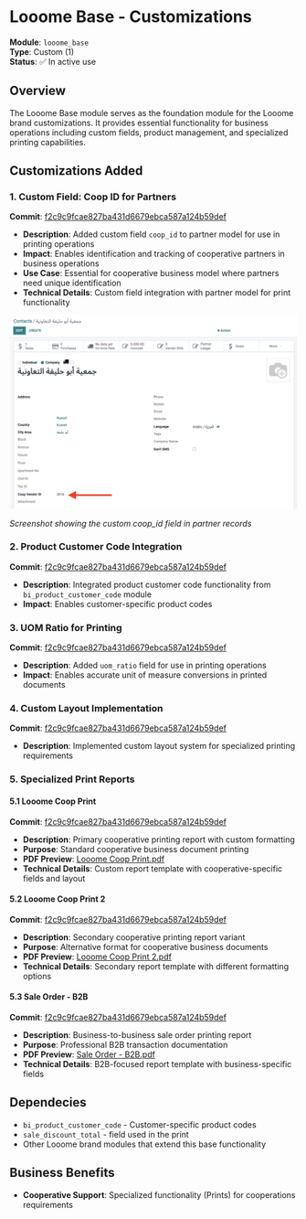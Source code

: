 # Looome Base - Customizations

**Module**: `looome_base`  
**Type**: Custom (1)  
**Status**: ✅ In active use  

## Overview
The Looome Base module serves as the foundation module for the Looome brand customizations. It provides essential functionality for business operations including custom fields, product management, and specialized printing capabilities.

## Customizations Added

### 1. Custom Field: Coop ID for Partners
**Commit**: [f2c9c9fcae827ba431d6679ebca587a124b59def](https://github.com/YuehliaGeneral/odoo-15-docs/commit/f2c9c9fcae827ba431d6679ebca587a124b59def#diff-250d9278cdd6b6e2151f104fa8c4f52e8816cb5a2ad01f75c969ddc3afddd4d2R8)

- **Description**: Added custom field `coop_id` to partner model for use in printing operations
- **Impact**: Enables identification and tracking of cooperative partners in business operations
- **Use Case**: Essential for cooperative business model where partners need unique identification
- **Technical Details**: Custom field integration with partner model for print functionality

![Partner Coop ID](../screenshots/partner_coop_id.png)

*Screenshot showing the custom coop_id field in partner records*

### 2. Product Customer Code Integration
**Commit**: [f2c9c9fcae827ba431d6679ebca587a124b59def](https://github.com/YuehliaGeneral/odoo-15-docs/commit/f2c9c9fcae827ba431d6679ebca587a124b59def#diff-6dd5056c1be87a32bd6b42fe35559699440054c1ea7aaac744b6aa2ca393d4c8R23)

- **Description**: Integrated product customer code functionality from `bi_product_customer_code` module
- **Impact**: Enables customer-specific product codes

### 3. UOM Ratio for Printing
**Commit**: [f2c9c9fcae827ba431d6679ebca587a124b59def](https://github.com/YuehliaGeneral/odoo-15-docs/commit/f2c9c9fcae827ba431d6679ebca587a124b59def#diff-769f87d812fc0e95f22725f089fb6fb2f58e8f5e071e6c433bf6f559adccd7ccR9)

- **Description**: Added `uom_ratio` field for use in printing operations
- **Impact**: Enables accurate unit of measure conversions in printed documents

### 4. Custom Layout Implementation
**Commit**: [f2c9c9fcae827ba431d6679ebca587a124b59def](https://github.com/YuehliaGeneral/odoo-15-docs/commit/f2c9c9fcae827ba431d6679ebca587a124b59def#diff-65af65a14bc0654164f5b5b030fab68b094b640080a5d9e7034a3f6267b379d5R3)

- **Description**: Implemented custom layout system for specialized printing requirements

### 5. Specialized Print Reports

#### 5.1 Looome Coop Print
**Commit**: [f2c9c9fcae827ba431d6679ebca587a124b59def](https://github.com/YuehliaGeneral/odoo-15-docs/commit/f2c9c9fcae827ba431d6679ebca587a124b59def#diff-d79b6f1ab99e2ce81daf2b0262eb74d9f69c5891b6de46a9c06a39d352578715R703)

- **Description**: Primary cooperative printing report with custom formatting
- **Purpose**: Standard cooperative business document printing
- **PDF Preview**: [Looome Coop Print.pdf](../documents/Looome%20Coop%20Print.pdf)
- **Technical Details**: Custom report template with cooperative-specific fields and layout

#### 5.2 Looome Coop Print 2
**Commit**: [f2c9c9fcae827ba431d6679ebca587a124b59def](https://github.com/YuehliaGeneral/odoo-15-docs/commit/f2c9c9fcae827ba431d6679ebca587a124b59def#diff-3f5ea41774b54f54362255bc9a21c4624e13377f9a290f7d910dfb7ca9bfdf90R256)

- **Description**: Secondary cooperative printing report variant
- **Purpose**: Alternative format for cooperative business documents
- **PDF Preview**: [Looome Coop Print 2.pdf](../documents/Looome%20Coop%20Print%202.pdf)
- **Technical Details**: Secondary report template with different formatting options

#### 5.3 Sale Order - B2B
**Commit**: [f2c9c9fcae827ba431d6679ebca587a124b59def](https://github.com/YuehliaGeneral/odoo-15-docs/commit/f2c9c9fcae827ba431d6679ebca587a124b59def#diff-167a74209b01db9437bbd00708479df0f809a446c8472caca536a943fcb9a1f3R259)

- **Description**: Business-to-business sale order printing report
- **Purpose**: Professional B2B transaction documentation
- **PDF Preview**: [Sale Order - B2B.pdf](../documents/Sale%20Order%20-%20B2B.pdf)
- **Technical Details**: B2B-focused report template with business-specific fields

## Dependecies
- `bi_product_customer_code` - Customer-specific product codes
- `sale_discount_total` - field used in the print
- Other Looome brand modules that extend this base functionality

## Business Benefits
- **Cooperative Support**: Specialized functionality (Prints) for cooperations requirements
